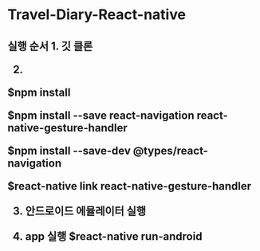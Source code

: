 # Travel-Diary-React-native

<h2> 실행 순서
  1. 깃 클론
  
  2. 
   $npm install
   
   $npm install --save react-navigation react-native-gesture-handler
   
   $npm install --save-dev @types/react-navigation
   
   $react-native link react-native-gesture-handler
  
  3. 안드로이드 에뮬레이터 실행
  
  4. app 실행
   $react-native run-android
